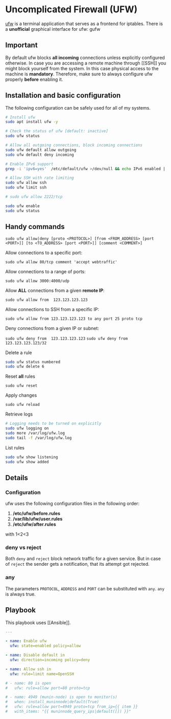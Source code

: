 # Uncomplicated Firewall (UFW)

[ufw](https://launchpad.net/ufw) is a terminal application that serves as a frontend for iptables. There is a **unofficial** graphical interface for ufw: gufw

## Important
By default ufw blocks **all incoming** connections unless explicitly  configured otherwise. In case you are accessing a remote machine through [[SSH]] you might block yourself from the system. In this case physical access to the machine is **mandatory**. Therefore, make sure to always configure ufw properly **before** enabling it.

## Installation and basic configuration

The following configuration can be safely used for all of my systems.

```bash
# Install ufw
sudo apt install ufw -y

# Check the status of ufw [default: inactive]
sudo ufw status

# Allow all outgoing connections, block incoming connections
sudo ufw default allow outgoing
sudo ufw default deny incoming

# Enable IPv6 support
grep -i 'ipv6=yes'  /etc/default/ufw >/dev/null && echo IPv6 enabled || echo IPv6 disabled

# Allow SSH with rate limiting
sudo ufw allow ssh
sudo ufw limit ssh

# sudo ufw allow 2222/tcp

sudo ufw enable
sudo ufw status
```

## Handy commands

`sudo ufw allow|deny [proto <PROTOCOL>] [from <FROM_ADDRESS> [port <PORT>]] [to <TO_ADDRESS> [port <PORT>]] [comment <COMMENT>]`

Allow connections to a specific port:

`sudo ufw allow 80/tcp comment 'accept webtraffic'`

Allow connections to a range of ports:

`sudo ufw allow 3000:4000/udp`

Allow **ALL** connections from a given **remote IP**:

`sudo ufw allow from  123.123.123.123`

Allow connections to SSH from a specific IP:

`sudo ufw allow from 123.123.123.123 to any port 25 proto tcp`

Deny connections from a given IP or subnet:

`sudo ufw deny from  123.123.123.123`
`sudo ufw deny from  123.123.123.123/32`

Delete a rule

```bash
sudo ufw status numbered
sudo ufw delete 6
```

Reset **all** rules

`sudo ufw reset`

Apply changes

`sudo ufw reload`

Retrieve logs

```bash
# Logging needs to be turned on explicitly
sudo ufw logging on
sudo more /var/log/ufw.log
sudo tail -f /var/log/ufw.log
```

List rules

```bash
sudo ufw show listening
sudo ufw show added
```

## Details

### Configuration

ufw uses the following configuration files in the following order:

1.  **/etc/ufw/before.rules**
2.  **/var/lib/ufw/user.rules**
3.  **/etc/ufw/after.rules**

with 1<2<3

### deny vs reject

Both `deny` and `reject` block network traffic for a given service. But in case of `reject` the sender gets a notification, that its attempt got rejected.

### any

The parameters `PROTOCOL`, `ADDRESS` and `PORT` can be substituted with `any`. `any` is always true.


## Playbook

This playbook uses [[Ansible]].

```yaml
---

- name: Enable ufw
  ufw: state=enabled policy=allow

- name: Disable default in
  ufw: direction=incoming policy=deny

- name: Allow ssh in
  ufw: rule=limit name=OpenSSH

# - name: 80 is open
#   ufw: rule=allow port=80 proto=tcp

# - name: 4949 (munin-node) is open to monitor(s)
#   when: install_muninnode|default(True)
#   ufw: rule=allow port=4949 proto=tcp from_ip={{ item }}
#   with_items: "{{ muninnode_query_ips|default([]) }}"
```